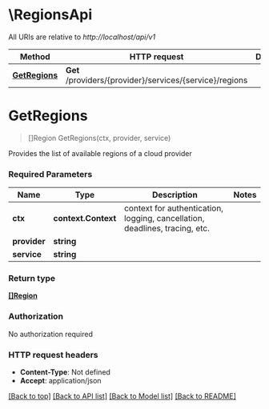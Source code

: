 # \RegionsApi

All URIs are relative to *http://localhost/api/v1*

Method | HTTP request | Description
------------- | ------------- | -------------
[**GetRegions**](RegionsApi.md#GetRegions) | **Get** /providers/{provider}/services/{service}/regions | 


# **GetRegions**
> []Region GetRegions(ctx, provider, service)


Provides the list of available regions of a cloud provider

### Required Parameters

Name | Type | Description  | Notes
------------- | ------------- | ------------- | -------------
 **ctx** | **context.Context** | context for authentication, logging, cancellation, deadlines, tracing, etc.
  **provider** | **string**|  | 
  **service** | **string**|  | 

### Return type

[**[]Region**](Region.md)

### Authorization

No authorization required

### HTTP request headers

 - **Content-Type**: Not defined
 - **Accept**: application/json

[[Back to top]](#) [[Back to API list]](../README.md#documentation-for-api-endpoints) [[Back to Model list]](../README.md#documentation-for-models) [[Back to README]](../README.md)

